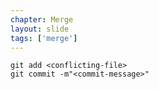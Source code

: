 ```yaml
---
chapter: Merge
layout: slide
tags: ['merge']
---
```

	git add <conflicting-file>
	git commit -m"<commit-message>"